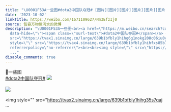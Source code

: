 ```yaml
---
title: "\U0001F53A一些图#dota2中国队夺冠# [图片][图片][图片][图片][图片][图片][图片][图片][图片]"
date: '2023-10-02'
linkTitle: https://weibo.com/1671109627/Nm3EfzIj0
source: 包容万物恒河水的微博
description: "\U0001F53A一些图<br><a href=\"https://m.weibo.cn/search?containerid=231522type%3D1%26t%3D10%26q%3D%23dota2%E4%B8%AD%E5%9B%BD%E9%98%9F%E5%A4%BA%E5%86%A0%23&amp;extparam=%23dota2%E4%B8%AD%E5%9B%BD%E9%98%9F%E5%A4%BA%E5%86%A0%23\"
  data-hide=\"\"><span class=\"surl-text\">#dota2中国队夺冠#</span></a> <img style=\"\"
  src=\"https://tvax1.sinaimg.cn/large/639b1bfbly1hihg6g1nokg208c06iu0y.gif\" referrerpolicy=\"no-referrer\"><br><br><img
  style=\"\" src=\"https://tvax4.sinaimg.cn/large/639b1bfbly1hihfxs85b7j20xc1rw7rx.jpg\"
  referrerpolicy=\"no-referrer\"><br><br><img style=\"\" src=\"https://tvax2.sinaimg.cn/large/639b1bfbly1hihg35s7qaj
  ..."
disable_comments: true
---
```

🔺一些图<br><a href="https://m.weibo.cn/search?containerid=231522type%3D1%26t%3D10%26q%3D%23dota2%E4%B8%AD%E5%9B%BD%E9%98%9F%E5%A4%BA%E5%86%A0%23&amp;extparam=%23dota2%E4%B8%AD%E5%9B%BD%E9%98%9F%E5%A4%BA%E5%86%A0%23" data-hide=""><span class="surl-text">#dota2中国队夺冠#</span></a> <img style="" src="https://tvax1.sinaimg.cn/large/639b1bfbly1hihg6g1nokg208c06iu0y.gif" referrerpolicy="no-referrer"><br><br><img style="" src="https://tvax4.sinaimg.cn/large/639b1bfbly1hihfxs85b7j20xc1rw7rx.jpg" referrerpolicy="no-referrer"><br><br><img style="" src="https://tvax2.sinaimg.cn/large/639b1bfbly1hihg35s7qaj ...